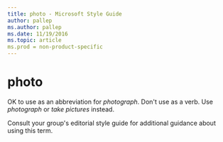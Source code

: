 ```yaml
---
title: photo - Microsoft Style Guide
author: pallep
ms.author: pallep
ms.date: 11/19/2016
ms.topic: article
ms.prod = non-product-specific
---
```


# photo

OK to use as an abbreviation for *photograph*. Don't use as a verb. Use *photograph* or *take pictures* instead.

Consult your group's editorial style guide for additional guidance about using this term. 
